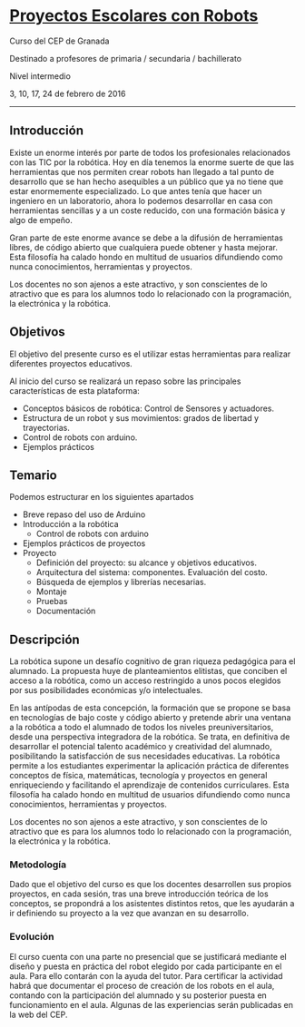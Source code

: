 # [Proyectos Escolares con Robots](https://www.juntadeandalucia.es/educacion/seneca/seneca/jsp/gestionactividades/DetActForPub.jsp?X_EDIACTFOR=155369)

Curso del CEP de Granada

Destinado a profesores de primaria / secundaria / bachillerato

Nivel intermedio

3, 10, 17, 24 de febrero de 2016

* * *

## Introducción

Existe un enorme interés por parte de todos los profesionales relacionados con las TIC por la robótica. Hoy en día tenemos la enorme suerte de que las herramientas que nos permiten crear robots han llegado a tal punto de desarrollo que se han hecho asequibles a un público que ya no tiene que estar enormemente especializado. Lo que antes tenía que hacer un ingeniero en un laboratorio, ahora lo podemos desarrollar en casa con herramientas sencillas y a un coste reducido, con una formación básica y algo de empeño.

Gran parte de este enorme avance se debe a la difusión de herramientas libres, de código abierto que cualquiera puede obtener y hasta mejorar. Esta filosofía ha calado hondo en multitud de usuarios difundiendo como nunca conocimientos, herramientas y proyectos.

Los docentes no son ajenos a este atractivo, y son conscientes de lo atractivo que es para los alumnos todo lo relacionado con la programación, la electrónica y la robótica.

## Objetivos

El objetivo del presente curso es el utilizar estas herramientas para realizar diferentes proyectos educativos.

Al inicio del curso se realizará un repaso sobre las principales características de esta plataforma:

* Conceptos básicos de robótica: Control de Sensores y actuadores.
* Estructura de un robot y sus movimientos: grados de libertad y trayectorias.
* Control de robots con arduino.
* Ejemplos prácticos

## Temario

Podemos estructurar en los siguientes apartados

* Breve repaso del uso de Arduino
* Introducción a la robótica
  * Control de robots con arduino
* Ejemplos prácticos de proyectos
* Proyecto
  * Definición del proyecto: su alcance y objetivos educativos.
  * Arquitectura del sistema: componentes. Evaluación del costo.
  * Búsqueda de ejemplos y librerías necesarias.
  * Montaje
  * Pruebas
  * Documentación

## Descripción

La robótica supone un desafío cognitivo de gran riqueza pedagógica para el alumnado. La propuesta huye de planteamientos elitistas, que conciben el acceso a la robótica, como un acceso restringido a unos pocos elegidos por sus posibilidades económicas y/o intelectuales.

En las antípodas de esta concepción, la formación que se propone se basa en tecnologías de bajo coste y código abierto y pretende abrir una ventana a la robótica a todo el alumnado de todos los niveles preuniversitarios, desde una perspectiva integradora de la robótica. Se trata, en definitiva de desarrollar el potencial talento académico y creatividad del alumnado, posibilitando la satisfacción de sus necesidades educativas.
La robótica permite a los estudiantes experimentar la aplicación práctica de diferentes conceptos de física, matemáticas, tecnología y proyectos en general enriqueciendo y facilitando el aprendizaje de contenidos curriculares. Esta filosofía ha calado hondo en multitud de usuarios difundiendo como nunca conocimientos, herramientas y proyectos.

Los docentes no son ajenos a este atractivo, y son conscientes de lo atractivo que es para los alumnos todo lo relacionado con la programación, la electrónica y la robótica.

### Metodología

Dado que el objetivo del curso es que los docentes desarrollen sus propios proyectos, en cada sesión, tras una breve introducción teórica de los conceptos, se propondrá a los asistentes distintos retos, que les ayudarán a ir definiendo su proyecto a la vez que avanzan en su desarrollo.

### Evolución

El curso cuenta con una parte no presencial que se justificará mediante el diseño y puesta en práctica del robot elegido por cada participante en el aula. Para ello contarán con la ayuda del tutor. Para certificar la actividad habrá que documentar el proceso de creación de los robots en el aula, contando con la participación del alumnado y su posterior puesta en funcionamiento en el aula. Algunas de las experiencias serán publicadas en la web del CEP.
